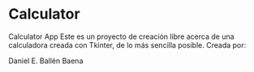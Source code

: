 # Calculator
Calculator App
Este es un proyecto de creación libre acerca de una calculadora creada con Tkinter, de lo más sencilla posible. 
Creada por:

Daniel E. Ballén Baena

[](Calculadora%201.png)
[](Calculadora%202.png)
